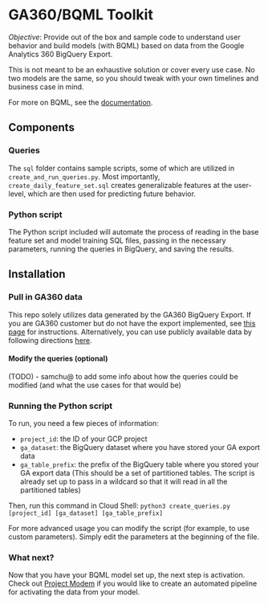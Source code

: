 # GA360/BQML Toolkit


*Objective*: Provide out of the box and sample code to understand user behavior and build models (with BQML) based on data from the Google Analytics 360 BigQuery Export.

This is not meant to be an exhaustive solution or cover every use case. No two
models are the same, so you should tweak with your own timelines and business
case in mind.

For more on BQML, see the
[documentation](https://cloud.google.com/bigquery-ml/docs).

## Components

### Queries

The `sql` folder contains sample scripts, some of which are utilized in `create_and_run_queries.py`.
Most importantly, `create_daily_feature_set.sql` creates generalizable features at the user-level,
which are then used for predicting future behavior. 

### Python script

The Python script included will automate the process of reading in the base
feature set and model training SQL files, passing in the necessary parameters,
running the queries in BigQuery, and saving the results.

## Installation

### Pull in GA360 data

This repo solely utilizes data generated by the GA360 BigQuery Export.
If you are GA360 customer but do not have the export implemented, see [this page](https://support.google.com/analytics/answer/3416092)
for instructions.
Alternatively, you can use publicly available data by following directions [here](https://support.google.com/analytics/answer/7586738).

#### Modify the queries (optional)

(TODO) - samchu@ to add some info about how the queries could be modified (and
what the use cases for that would be)

### Running the Python script

To run, you need a few pieces of information: 
* `project_id`: the ID of your GCP project 
* `ga_dataset`: the BigQuery dataset where you have stored your GA export
data 
* `ga_table_prefix`: the prefix of the BigQuery table where you stored your
GA export data (This should be a set of partitioned tables. The script is
already set up to pass in a wildcard so that it will read in all the partitioned
tables)

Then, run this command in Cloud Shell: `python3 create_queries.py [project_id]
[ga_dataset] [ga_table_prefix]`

For more advanced usage you can modify the script (for example, to use custom
parameters). Simply edit the parameters at the beginning of the file.

### What next?

Now that you have your BQML model set up, the next step is activation. Check out
[Project Modem](https://github.com/google/modem) if you would like to create an
automated pipeline for activating the data from your model.
